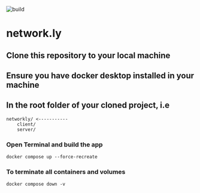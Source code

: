 ![build](https://github.com/ZhihaoDC/prueba/actions/workflows/test-backend.yml/badge.svg)


# network.ly

## Clone this repository to your local machine

## Ensure you have docker desktop installed in your machine

## In the root folder of your cloned project, i.e
```
networkly/ <-----------
    client/
    server/
```

### Open Terminal and build the app
```
docker compose up --force-recreate
```

### To terminate all containers and volumes
```
docker compose down -v
```
